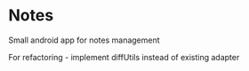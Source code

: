 # Notes
Small android app for notes management 

For refactoring - implement diffUtils instead of existing adapter
